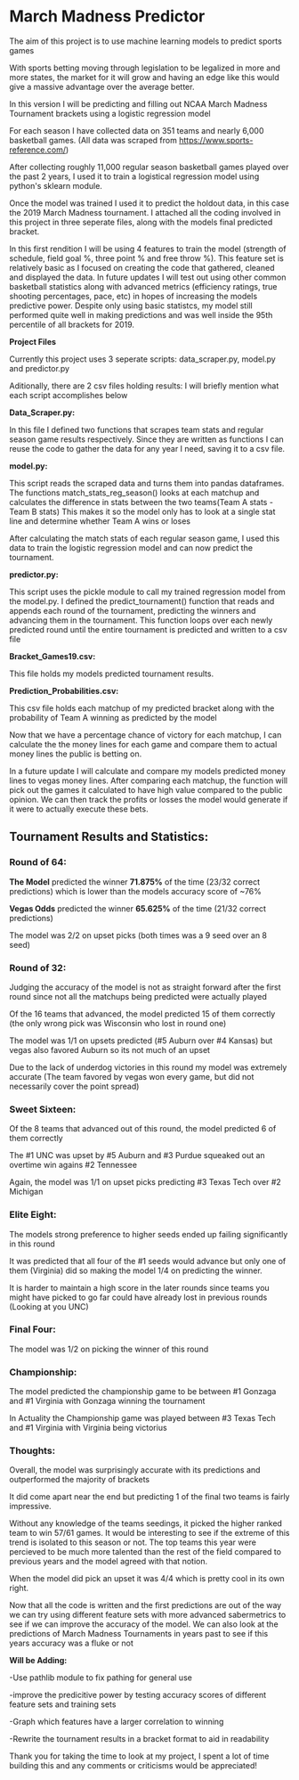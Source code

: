 # March Madness Predictor 

The aim of this project is to use machine learning models to predict sports games

With sports betting moving through legislation to be legalized in more and more states, the market for it will grow and
having an edge like this would give a massive advantage over the average better.

In this version I will be predicting and filling out NCAA March Madness Tournament brackets using a logistic regression model

For each season I have collected data on 351 teams and nearly 6,000 basketball games. (All data was scraped from https://www.sports-reference.com/)

After collecting roughly 11,000 regular season basketball games played over the past 2 years, I used it to train a logistical regression model using python's sklearn module. 

Once the model was trained I used it to predict the holdout data, in this case the 2019 March Madness tournament. I attached all the coding involved in this project in three seperate files, along with the models final predicted bracket. 

In this first rendition I will be using 4 features to train the model (strength of schedule, field goal %, three point % and free throw %). This feature set is relatively basic as I focused on creating the code that gathered, cleaned and displayed the data. In future updates I will test out using other common basketball statistics along with advanced metrics (efficiency ratings, true shooting percentages, pace, etc) in hopes of increasing the models predictive power. Despite only using basic statistcs, my model still performed quite well in making predictions and was well inside the 95th percentile of all brackets for 2019. 

**Project Files**

Currently this project uses 3 seperate scripts: data_scraper.py, model.py and predictor.py 

Aditionally, there are 2 csv files holding results: 
I will briefly mention what each script accomplishes below


**Data_Scraper.py:**

In this file I defined two functions that scrapes team stats and regular season game results respectively. 
Since they are written as functions I can reuse the code to gather the data for any year I need, saving it to a csv file. 


**model.py:**

This script reads the scraped data and turns them into pandas dataframes. The functions match_stats_reg_season() looks at each matchup and calculates the difference in stats between the two teams(Team A stats - Team B stats) This makes it so the model only has to look at a single stat line and determine whether Team A wins or loses


After calculating the match stats of each regular season game, I used this data to train the logistic regression model and can now predict the tournament.


**predictor.py:**

This script uses the pickle module to call my trained regression model from the model.py. I defined the predict_tournament() function that reads and appends each round of the tournament, predicting the winners and advancing them in the tournament. This function loops over each newly predicted round until the entire tournament is predicted and written to a csv file 

**Bracket_Games19.csv:**

This file holds my models predicted tournament results.

**Prediction_Probabilities.csv:**

This csv file holds each matchup of my predicted bracket along with the probability of Team A winning as predicted by the model

Now that we have a percentage chance of victory for each matchup, I can calculate the the money lines for each game and compare them to actual money lines the public is betting on. 

In a future update I will calculate and compare my models predicted money lines to vegas money lines. After comparing each matchup, the function will pick out the games it calculated to have high value compared to the public opinion. We can then track the profits or losses the model would generate if it were to actually execute these bets.

## Tournament Results and Statistics:

### Round of 64: 

**The Model** predicted the winner **71.875%** of the time (23/32 correct predictions) which is lower than the models accuracy score of ~76%

**Vegas Odds** predicted the winner **65.625%** of the time (21/32 correct predictions)

The model was 2/2 on upset picks (both times was a 9 seed over an 8 seed)

### Round of 32:

Judging the accuracy of the model is not as straight forward after the first round since not all the matchups being predicted were actually played

Of the 16 teams that advanced, the model predicted 15 of them correctly (the only wrong pick was Wisconsin who lost in round one)

The model was 1/1 on upsets predicted (#5 Auburn over #4 Kansas) but vegas also favored Auburn so its not much of an upset

Due to the lack of underdog victories in this round my model was extremely accurate (The team favored by vegas won every game, but did not necessarily cover the point spread)

### Sweet Sixteen:

Of the 8 teams that advanced out of this round, the model predicted 6 of them correctly

The #1 UNC was upset by #5 Auburn and #3 Purdue squeaked out an overtime win agains #2 Tennessee

Again, the model was 1/1 on upset picks predicting #3 Texas Tech over #2 Michigan 

### Elite Eight:

The models strong preference to higher seeds ended up failing significantly in this round

It was predicted that all four of the #1 seeds would advance but only one of them (Virginia) did so making the model 1/4 on predicting the winner.

It is harder to maintain a high score in the later rounds since teams you might have picked to go far could have already lost in previous rounds (Looking at you UNC)

### Final Four:

The model was 1/2 on picking the winner of this round

### Championship:

The model predicted the championship game to be between #1 Gonzaga and #1 Virginia with Gonzaga winning the tournament

In Actuality the Championship game was played between #3 Texas Tech and #1 Virginia with Virginia being victorius

### Thoughts:

Overall, the model was surprisingly accurate with its predictions and outperformed the majority of brackets

It did come apart near the end but predicting 1 of the final two teams is fairly impressive. 

Without any knowledge of the teams seedings, it picked the higher ranked team to win 57/61 games. It would be interesting to see if the extreme of this trend is isolated to this season or not. The top teams this year were percieved to be much more talented than the rest of the field compared to previous years and the model agreed with that notion.

When the model did pick an upset it was 4/4 which is pretty cool in its own right.

Now that all the code is written and the first predictions are out of the way we can try using different feature sets with more advanced sabermetrics to see if we can improve the accuracy of the model. We can also look at the predictions of March Madness Tournaments in years past to see if this years accuracy was a fluke or not


**Will be Adding:**

-Use pathlib module to fix pathing for general use

-improve the predicitive power by testing accuracy scores of different feature sets and training sets

-Graph which features have a larger correlation to winning

-Rewrite the tournament results in a bracket format to aid in readability


Thank you for taking the time to look at my project, I spent a lot of time building this and any comments or criticisms would be appreciated!
